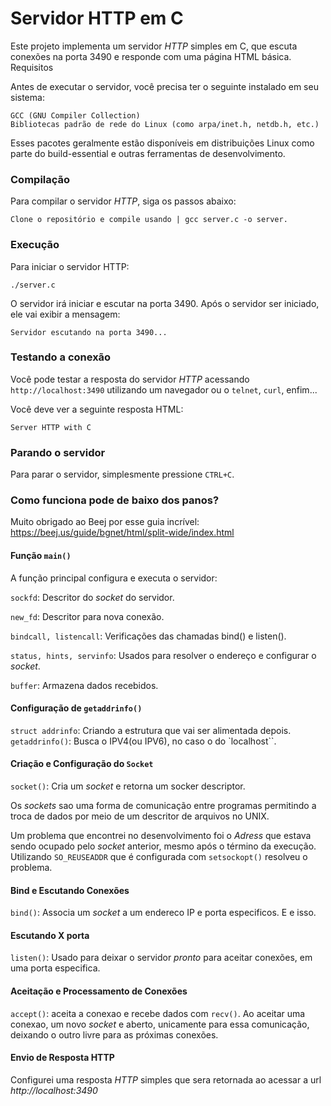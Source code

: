 # Servidor HTTP em C

Este projeto implementa um servidor _HTTP_ simples em C, que escuta conexões na porta 3490 e responde com uma página HTML básica.
Requisitos

Antes de executar o servidor, você precisa ter o seguinte instalado em seu sistema:
```
GCC (GNU Compiler Collection)
Bibliotecas padrão de rede do Linux (como arpa/inet.h, netdb.h, etc.)
```
Esses pacotes geralmente estão disponíveis em distribuições Linux como parte do build-essential e outras ferramentas de desenvolvimento.

### Compilação

Para compilar o servidor _HTTP_, siga os passos abaixo:
```
Clone o repositório e compile usando | gcc server.c -o server.
```
### Execução

Para iniciar o servidor HTTP:
```
./server.c
```
O servidor irá iniciar e escutar na porta 3490. Após o servidor ser iniciado, ele vai exibir a mensagem:
```
Servidor escutando na porta 3490...
```
### Testando a conexão 

Você pode testar a resposta do servidor _HTTP_ acessando `http://localhost:3490` utilizando um navegador ou o `telnet`, `curl`, enfim...

Você deve ver a seguinte resposta HTML:
```
Server HTTP with C
```

### Parando o servidor

Para parar o servidor, simplesmente pressione `CTRL+C`.

### Como funciona pode de baixo dos panos?

Muito obrigado ao Beej por esse guia incrível: https://beej.us/guide/bgnet/html/split-wide/index.html

#### Função `main()`

A função principal configura e executa o servidor:

`sockfd`: Descritor do _socket_ do servidor.

`new_fd`: Descritor para nova conexão.

`bindcall, listencall`: Verificações das chamadas bind() e listen().

`status, hints, servinfo`: Usados para resolver o endereço e configurar o _socket_.

`buffer`: Armazena dados recebidos.

#### Configuração de `getaddrinfo()`

`struct addrinfo`: Criando a estrutura que vai ser alimentada depois.
`getaddrinfo()`: Busca o IPV4(ou IPV6), no caso o do `localhost``.

#### Criação e Configuração do `Socket`

`socket()`: Cria um _socket_ e retorna um socker descriptor.

Os _sockets_ sao uma forma de comunicação entre programas permitindo a troca de dados por meio de um descritor de arquivos no UNIX.

Um problema que encontrei no desenvolvimento foi o _Adress_ que estava sendo ocupado pelo _socket_ anterior, mesmo após o término da execução.
Utilizando `SO_REUSEADDR` que é configurada com `setsockopt()` resolveu o problema.

#### Bind e Escutando Conexões

`bind()`: Associa um _socket_ a um endereco IP e porta especificos. E e isso.


#### Escutando X porta

`listen()`: Usado para deixar o servidor _pronto_ para aceitar conexões, em uma porta especifica.

#### Aceitação e Processamento de Conexões

`accept()`: aceita a conexao e recebe dados com `recv()`. Ao aceitar uma conexao, um novo _socket_ e aberto, unicamente para essa comunicação, deixando o outro livre para as próximas conexões.


#### Envio de Resposta HTTP

Configurei uma resposta _HTTP_ simples que sera retornada ao acessar a url _http://localhost:3490_




